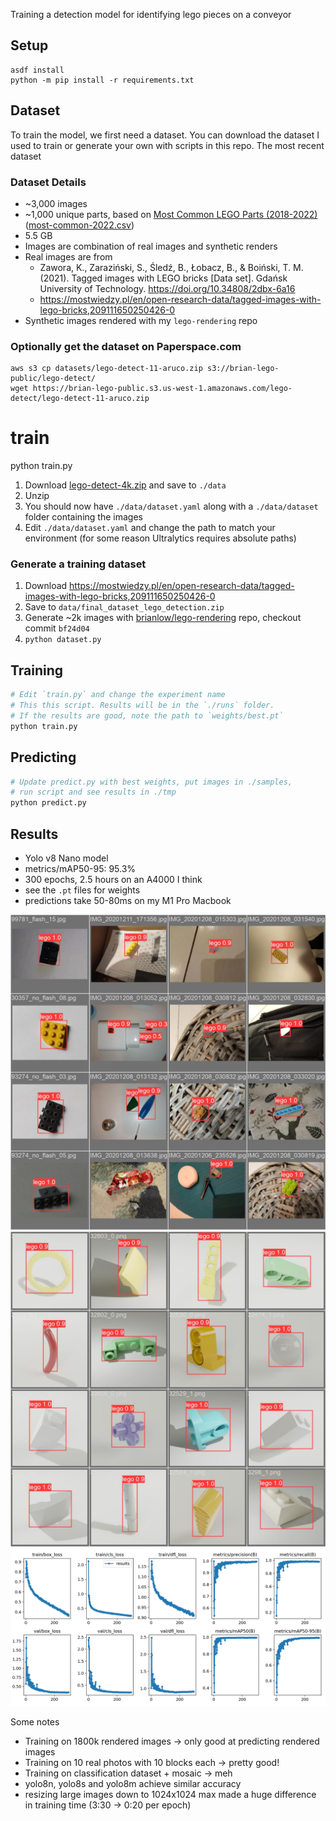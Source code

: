 Training a detection model for identifying lego pieces on a conveyor

## Setup

```
asdf install
python -m pip install -r requirements.txt
```

## Dataset

To train the model, we first need a dataset. You can download the dataset I used to train
or generate your own with scripts in this repo. The most recent dataset

### Dataset Details

- ~3,000 images
- ~1,000 unique parts, based on [Most Common LEGO Parts (2018-2022)](https://brickarchitect.com/most-common-lego-parts/) ([most-common-2022.csv](https://github.com/brianlow/lego-inventory/blob/a25a45a1a875ee402b250d9ffe91ace5ddc4239b/most-common-2022.csv))
- 5.5 GB
- Images are combination of real images and synthetic renders
- Real images are from
  - Zawora, K., Zaraziński, S., Śledź, B., Łobacz, B., & Boiński, T. M. (2021). Tagged images with LEGO bricks [Data set]. Gdańsk University of Technology. https://doi.org/10.34808/2dbx-6a16
  - https://mostwiedzy.pl/en/open-research-data/tagged-images-with-lego-bricks,209111650250426-0
- Synthetic images rendered with my `lego-rendering` repo



### Optionally get the dataset on Paperspace.com

```
aws s3 cp datasets/lego-detect-11-aruco.zip s3://brian-lego-public/lego-detect/
wget https://brian-lego-public.s3.us-west-1.amazonaws.com/lego-detect/lego-detect-11-aruco.zip
```

# train
python train.py


1. Download [lego-detect-4k.zip](https://brian-lego-public.s3.us-west-1.amazonaws.com/lego-detect/lego-detect-4k.zip) and save to `./data`
2. Unzip
3. You should now have `./data/dataset.yaml` along with a `./data/dataset` folder containing the images
4. Edit `./data/dataset.yaml` and change the path to match your environment (for some reason Ultralytics requires absolute paths)


### Generate a training dataset

1. Download https://mostwiedzy.pl/en/open-research-data/tagged-images-with-lego-bricks,209111650250426-0
2. Save to `data/final_dataset_lego_detection.zip`
3. Generate ~2k images with [brianlow/lego-rendering](https://github.com/brianlow/lego-rendering) repo, checkout commit `bf24d04`
4. `python dataset.py`


## Training

```bash
# Edit `train.py` and change the experiment name
# This this script. Results will be in the `./runs` folder.
# If the results are good, note the path to `weights/best.pt`
python train.py
```


## Predicting

```bash
# Update predict.py with best weights, put images in ./samples,
# run script and see results in ./tmp
python predict.py
```


## Results

- Yolo v8 Nano model
- metrics/mAP50-95: 95.3%
- 300 epochs, 2.5 hours on an A4000 I think
- see the `.pt` files for weights
- predictions take 50-80ms on my M1 Pro Macbook


![sample predictions 1](./docs/val_batch0_pred.jpg)
![sample predictions 2](./docs/val_batch1_pred.jpg)
![sample predictions 2](./docs/detect-10-4k-real-and-renders-nano-1024-image-size2-results.png)


Some notes
- Training on 1800k rendered images -> only good at predicting rendered images
- Training on 10 real photos with 10 blocks each -> pretty good!
- Training on classification dataset + mosaic -> meh
- yolo8n, yolo8s and yolo8m achieve similar accuracy
- resizing large images down to 1024x1024 max made a huge difference in training time (3:30 -> 0:20 per epoch)
